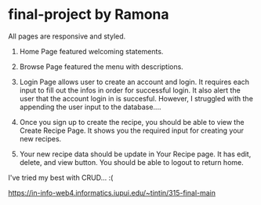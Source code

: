# final-project by Ramona

All pages are responsive and styled.

1. Home Page featured welcoming statements.
2. Browse Page featured the menu with descriptions.
3. Login Page allows user to create an account and login. It requires each input to fill out the infos in order for successful login. It also alert the user that the account login in is succesful.
   However, I struggled with the appending the user input to the database....

4. Once you sign up to create the recipe, you should be able to view the Create Recipe Page. It shows you the required input for creating your new recipes.

<!-- //Didn't work  -->

5. Your new recipe data should be update in Your Recipe page. It has edit, delete, and view button.
   You should be able to logout to return home.

I've tried my best with CRUD... :(

https://in-info-web4.informatics.iupui.edu/~tintin/315-final-main
